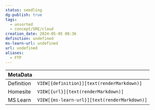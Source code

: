 ```yaml
---
status: seedling
dg-publish: true
tags:
  - unsorted
  - concept/SRE/cloud
creation_date: 2024-05-05 08:36
definition: undefined
ms-learn-url: undefined
url: undefined
aliases:
  - FTP
---
```


| MetaData   |                                              |
| ---------- | -------------------------------------------- |
| Definition | `VIEW[{definition}][text(renderMarkdown)]`   |
| Homesite   | `VIEW[{url}][text(renderMarkdown)]`          |
| MS Learn   | `VIEW[{ms-learn-url}][text(renderMarkdown)]` |
